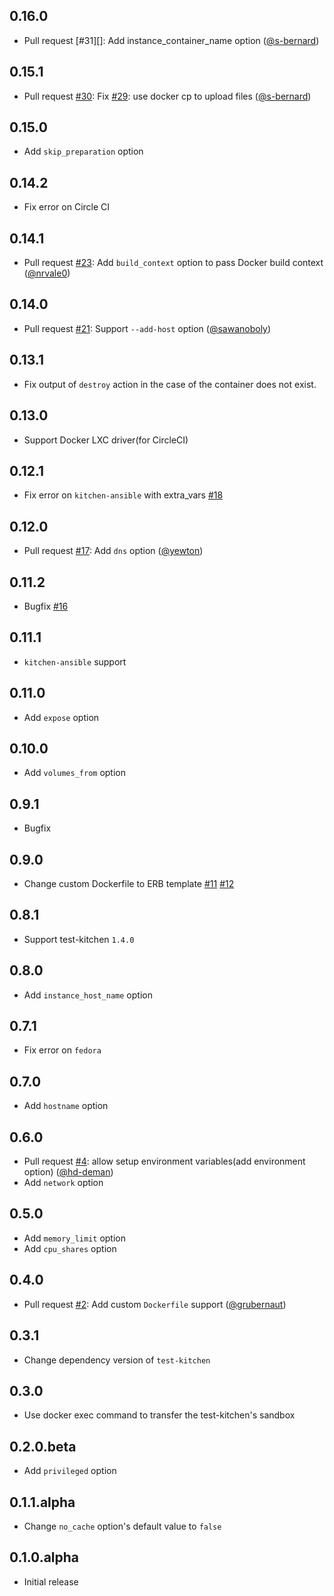 ## 0.16.0

* Pull request [#31][]: Add instance_container_name option ([@s-bernard][])

## 0.15.1

* Pull request [#30][]: Fix [#29][]: use docker cp to upload files ([@s-bernard][])

## 0.15.0

* Add `skip_preparation` option

## 0.14.2

* Fix error on Circle CI

## 0.14.1

* Pull request [#23][]: Add `build_context` option to pass Docker build context ([@nrvale0][])

## 0.14.0

* Pull request [#21][]: Support `--add-host` option ([@sawanoboly][])

## 0.13.1

- Fix output of `destroy` action in the case of the container does not exist.

## 0.13.0

* Support Docker LXC driver(for CircleCI)

## 0.12.1

* Fix error on `kitchen-ansible` with extra_vars [#18][]

## 0.12.0

* Pull request [#17][]: Add `dns` option ([@yewton][])

## 0.11.2

* Bugfix [#16][]

## 0.11.1

* `kitchen-ansible` support

## 0.11.0

* Add `expose` option

## 0.10.0

* Add `volumes_from` option

## 0.9.1

* Bugfix

## 0.9.0

* Change custom Dockerfile to ERB template [#11][] [#12][]

## 0.8.1

* Support test-kitchen `1.4.0`

## 0.8.0

* Add `instance_host_name` option

## 0.7.1

* Fix error on `fedora`

## 0.7.0

* Add `hostname` option

## 0.6.0

* Pull request [#4][]: allow setup environment variables(add environment option) ([@hd-deman][])
* Add `network` option

## 0.5.0

* Add `memory_limit` option
* Add `cpu_shares` option

## 0.4.0

* Pull request [#2][]: Add custom `Dockerfile` support ([@grubernaut][])

## 0.3.1

* Change dependency version of `test-kitchen`

## 0.3.0

* Use docker exec command to transfer the test-kitchen's sandbox

## 0.2.0.beta

* Add `privileged` option

## 0.1.1.alpha

* Change `no_cache` option's default value to `false`

## 0.1.0.alpha

* Initial release

<!--- The following link definition list is generated by PimpMyChangelog --->
[#2]: https://github.com/marcy-terui/kitchen-docker_cli/issues/2
[#4]: https://github.com/marcy-terui/kitchen-docker_cli/issues/4
[#11]: https://github.com/marcy-terui/kitchen-docker_cli/issues/11
[#12]: https://github.com/marcy-terui/kitchen-docker_cli/issues/12
[#16]: https://github.com/marcy-terui/kitchen-docker_cli/issues/16
[#17]: https://github.com/marcy-terui/kitchen-docker_cli/issues/17
[#18]: https://github.com/marcy-terui/kitchen-docker_cli/issues/18
[#21]: https://github.com/marcy-terui/kitchen-docker_cli/issues/21
[#23]: https://github.com/marcy-terui/kitchen-docker_cli/issues/23
[#29]: https://github.com/marcy-terui/kitchen-docker_cli/issues/29
[#30]: https://github.com/marcy-terui/kitchen-docker_cli/issues/30
[@grubernaut]: https://github.com/grubernaut
[@hd-deman]: https://github.com/hd-deman
[@nrvale0]: https://github.com/nrvale0
[@s-bernard]: https://github.com/s-bernard
[@sawanoboly]: https://github.com/sawanoboly
[@yewton]: https://github.com/yewton

